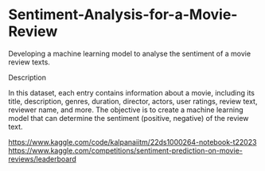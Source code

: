 # Sentiment-Analysis-for-a-Movie-Review

Developing a machine learning model to analyse the sentiment of a movie review texts.

Description 

In this dataset, each entry contains information about a movie, including its title, description, genres, duration, director, actors, user ratings, review text, reviewer name, and more. The objective is to create a machine learning model that can determine the sentiment (positive, negative) of the review text.

https://www.kaggle.com/code/kalpanaiitm/22ds1000264-notebook-t22023
https://www.kaggle.com/competitions/sentiment-prediction-on-movie-reviews/leaderboard
